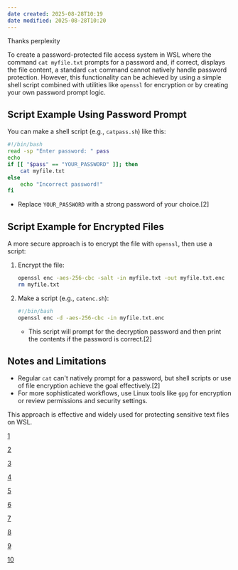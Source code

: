 ```yaml
---
date created: 2025-08-28T10:19
date modified: 2025-08-28T10:20
---
```


Thanks perplexity

To create a password-protected file access system in WSL where the command `cat myfile.txt` prompts for a password and, if correct, displays the file content, a standard `cat` command cannot natively handle password protection. However, this functionality can be achieved by using a simple shell script combined with utilities like `openssl` for encryption or by creating your own password prompt logic.

## Script Example Using Password Prompt

You can make a shell script (e.g., `catpass.sh`) like this:

```bash
#!/bin/bash
read -sp "Enter password: " pass
echo
if [[ "$pass" == "YOUR_PASSWORD" ]]; then
    cat myfile.txt
else
    echo "Incorrect password!"
fi
```
- Replace `YOUR_PASSWORD` with a strong password of your choice.[2]

## Script Example for Encrypted Files

A more secure approach is to encrypt the file with `openssl`, then use a script:

1. Encrypt the file:
   ```bash
   openssl enc -aes-256-cbc -salt -in myfile.txt -out myfile.txt.enc
   rm myfile.txt
   ```

2. Make a script (e.g., `catenc.sh`):

   ```bash
   #!/bin/bash
   openssl enc -d -aes-256-cbc -in myfile.txt.enc
   ```

   - This script will prompt for the decryption password and then print the contents if the password is correct.[2]

## Notes and Limitations

- Regular `cat` can't natively prompt for a password, but shell scripts or use of file encryption achieve the goal effectively.[2]
- For more sophisticated workflows, use Linux tools like `gpg` for encryption or review permissions and security settings.

This approach is effective and widely used for protecting sensitive text files on WSL.

[1](https://www.winability.com/password-protect-windows-linux-folder-guard/)

[2](https://www.scribd.com/document/867476888/Unix-and-Shell-Programming-BCA3rdYear)

[3](https://dev.to/kristenkinnearohlmann/reset-ubuntu-password-on-windows-5e4l)

[4](https://www.scribd.com/document/398766130/Bookflare-net-Power-User-Guide-Linux-Tricks-Hacks-and-Secrets-Ultimate-Edition-2019-Volumes-1-2)

[5](https://www.youtube.com/watch?v=1fpc9TL5bBo)

[6](https://learn.microsoft.com/en-us/windows/wsl/troubleshooting)

[7](https://stackoverflow.com/questions/79409785/first-cat-in-shell-file-giving-error-file-not-found-even-though-file-exists-but)

[8](https://www.reddit.com/r/linuxquestions/comments/198otpq/sudo_password_in_wsl/)

[9](https://stackoverflow.com/questions/41513597/how-do-i-access-the-wsl-linux-file-system-from-windows)

[10](https://gist.github.com/gorshkov-leonid/b55072d6876acecf43dabaf7f1e72cf0)